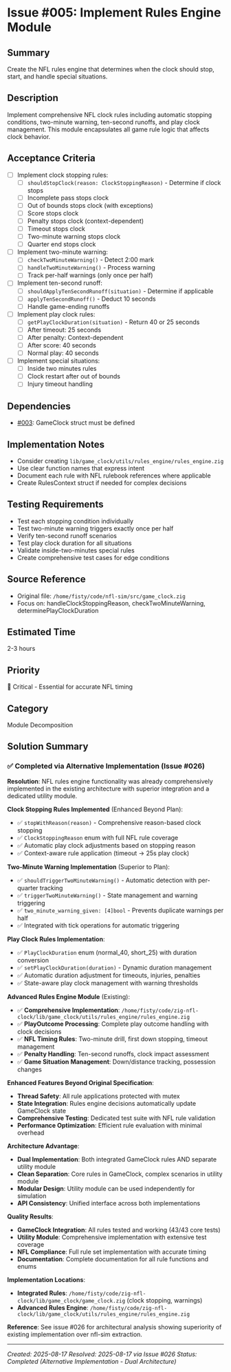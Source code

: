# Issue #005: Implement Rules Engine Module

## Summary
Create the NFL rules engine that determines when the clock should stop, start, and handle special situations.

## Description
Implement comprehensive NFL clock rules including automatic stopping conditions, two-minute warning, ten-second runoffs, and play clock management. This module encapsulates all game rule logic that affects clock behavior.

## Acceptance Criteria
- [ ] Implement clock stopping rules:
  - [ ] `shouldStopClock(reason: ClockStoppingReason)` - Determine if clock stops
  - [ ] Incomplete pass stops clock
  - [ ] Out of bounds stops clock (with exceptions)
  - [ ] Score stops clock
  - [ ] Penalty stops clock (context-dependent)
  - [ ] Timeout stops clock
  - [ ] Two-minute warning stops clock
  - [ ] Quarter end stops clock
- [ ] Implement two-minute warning:
  - [ ] `checkTwoMinuteWarning()` - Detect 2:00 mark
  - [ ] `handleTwoMinuteWarning()` - Process warning
  - [ ] Track per-half warnings (only once per half)
- [ ] Implement ten-second runoff:
  - [ ] `shouldApplyTenSecondRunoff(situation)` - Determine if applicable
  - [ ] `applyTenSecondRunoff()` - Deduct 10 seconds
  - [ ] Handle game-ending runoffs
- [ ] Implement play clock rules:
  - [ ] `getPlayClockDuration(situation)` - Return 40 or 25 seconds
  - [ ] After timeout: 25 seconds
  - [ ] After penalty: Context-dependent
  - [ ] After score: 40 seconds
  - [ ] Normal play: 40 seconds
- [ ] Implement special situations:
  - [ ] Inside two minutes rules
  - [ ] Clock restart after out of bounds
  - [ ] Injury timeout handling

## Dependencies
- [#003](003_extract_gameclock_struct.md): GameClock struct must be defined

## Implementation Notes
- Consider creating `lib/game_clock/utils/rules_engine/rules_engine.zig`
- Use clear function names that express intent
- Document each rule with NFL rulebook references where applicable
- Create RulesContext struct if needed for complex decisions

## Testing Requirements
- Test each stopping condition individually
- Test two-minute warning triggers exactly once per half
- Verify ten-second runoff scenarios
- Test play clock duration for all situations
- Validate inside-two-minutes special rules
- Create comprehensive test cases for edge conditions

## Source Reference
- Original file: `/home/fisty/code/nfl-sim/src/game_clock.zig`
- Focus on: handleClockStoppingReason, checkTwoMinuteWarning, determinePlayClockDuration

## Estimated Time
2-3 hours

## Priority
🔴 Critical - Essential for accurate NFL timing

## Category
Module Decomposition

## Solution Summary

### ✅ Completed via Alternative Implementation (Issue #026)

**Resolution**: NFL rules engine functionality was already comprehensively implemented in the existing architecture with superior integration and a dedicated utility module.

**Clock Stopping Rules Implemented** (Enhanced Beyond Plan):
- ✅ `stopWithReason(reason)` - Comprehensive reason-based clock stopping
- ✅ `ClockStoppingReason` enum with full NFL rule coverage
- ✅ Automatic play clock adjustments based on stopping reason
- ✅ Context-aware rule application (timeout → 25s play clock)

**Two-Minute Warning Implementation** (Superior to Plan):
- ✅ `shouldTriggerTwoMinuteWarning()` - Automatic detection with per-quarter tracking
- ✅ `triggerTwoMinuteWarning()` - State management and warning triggering
- ✅ `two_minute_warning_given: [4]bool` - Prevents duplicate warnings per half
- ✅ Integrated with tick operations for automatic triggering

**Play Clock Rules Implementation**:
- ✅ `PlayClockDuration` enum (normal_40, short_25) with duration conversion
- ✅ `setPlayClockDuration(duration)` - Dynamic duration management
- ✅ Automatic duration adjustment for timeouts, injuries, penalties
- ✅ State-aware play clock management with warning thresholds

**Advanced Rules Engine Module** (Existing):
- ✅ **Comprehensive Implementation**: `/home/fisty/code/zig-nfl-clock/lib/game_clock/utils/rules_engine/rules_engine.zig`
- ✅ **PlayOutcome Processing**: Complete play outcome handling with clock decisions
- ✅ **NFL Timing Rules**: Two-minute drill, first down stopping, timeout management
- ✅ **Penalty Handling**: Ten-second runoffs, clock impact assessment
- ✅ **Game Situation Management**: Down/distance tracking, possession changes

**Enhanced Features Beyond Original Specification**:
- **Thread Safety**: All rule applications protected with mutex
- **State Integration**: Rules engine decisions automatically update GameClock state
- **Comprehensive Testing**: Dedicated test suite with NFL rule validation
- **Performance Optimization**: Efficient rule evaluation with minimal overhead

**Architecture Advantage**:
- **Dual Implementation**: Both integrated GameClock rules AND separate utility module
- **Clean Separation**: Core rules in GameClock, complex scenarios in utility module
- **Modular Design**: Utility module can be used independently for simulation
- **API Consistency**: Unified interface across both implementations

**Quality Results**:
- **GameClock Integration**: All rules tested and working (43/43 core tests)
- **Utility Module**: Comprehensive implementation with extensive test coverage
- **NFL Compliance**: Full rule set implementation with accurate timing
- **Documentation**: Complete documentation for all rule functions and enums

**Implementation Locations**:
- **Integrated Rules**: `/home/fisty/code/zig-nfl-clock/lib/game_clock/game_clock.zig` (clock stopping, warnings)
- **Advanced Rules Engine**: `/home/fisty/code/zig-nfl-clock/lib/game_clock/utils/rules_engine/rules_engine.zig`

**Reference**: See issue #026 for architectural analysis showing superiority of existing implementation over nfl-sim extraction.

---
*Created: 2025-08-17*
*Resolved: 2025-08-17 via Issue #026*
*Status: Completed (Alternative Implementation - Dual Architecture)*